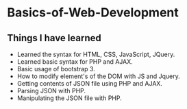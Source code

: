 # Basics-of-Web-Development
## Things I have learned 
* Learned the syntax for HTML, CSS, JavaScript, JQuery.
* Learned basic syntax for PHP and AJAX.
* Basic usage of bootstrap 3.
* How to modify element's of the DOM with JS and Jquery.
* Getting contents of JSON file using PHP and AJAX.
* Parsing JSON with PHP.
* Manipulating the JSON file with PHP.
